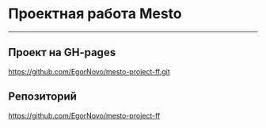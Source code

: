 # Проектная работа Mesto
------------------------
## Проект на GH-pages
https://github.com/EgorNovo/mesto-project-ff.git

## Репозиторий
https://github.com/EgorNovo/mesto-project-ff